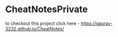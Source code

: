 # CheatNotesPrivate 
to checkout this project click here - https://gaurav-3232.github.io/CheatNotes/
